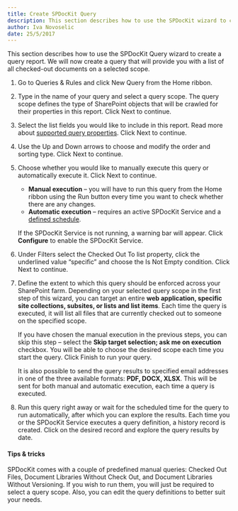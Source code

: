 ```yaml
---
title: Create SPDocKit Query 
description: This section describes how to use the SPDocKit wizard to create a query report.
author: Iva Novoselic  
date: 25/5/2017  
---
```


This section describes how to use the SPDocKit Query wizard to create a query report. We will now create a query that will provide you with a list of all checked-out documents on a selected scope.

1. Go to Queries & Rules and click New Query from the Home ribbon.


2. Type in the name of your query and select a query scope. The query scope defines the type of SharePoint objects that will be crawled for their properties in this report. Click Next to continue.

3. Select the list fields you would like to include in this report. Read more about [supported query properties](#internal/get-to-know-spdockit/queries-and-rules-screen). Click Next to continue.


4. Use the Up and Down arrows to choose and modify the order and sorting type. Click Next to continue.

5. Choose whether you would like to manually execute this query or automatically execute it. Click Next to continue.

   * __Manual execution__ – you will have to run this query from the Home ribbon using the Run button every time you want to check whether there are any changes.
   * __Automatic execution__ – requires an active SPDocKit Service and a [defined schedule](#internal/get-to-know-spdockit/queries-and-rules-screen).

   If the SPDocKit Service is not running, a warning bar will appear. Click __Configure__ to enable the SPDocKit Service.

6. Under Filters select the Checked Out To list property, click the underlined value “specific” and choose the Is Not Empty condition. Click Next to continue.


7. Define the extent to which this query should be enforced across your SharePoint farm. Depending on your selected query scope in the first step of this wizard, you can target an entire __web application, specific site collections, subsites, or lists and list items__. Each time the query is executed, it will list all files that are currently checked out to someone on the specified scope.

   If you have chosen the manual execution in the previous steps, you can skip this step – select the __Skip target selection; ask me on execution__ checkbox. You will be able to choose the desired scope each time you start the query. Click Finish to run your query.

   It is also possible to send the query results to specified email addresses in one of the three available formats: __PDF, DOCX, XLSX__. This will be sent for both manual and automatic execution, each time a query is executed.

8. Run this query right away or wait for the scheduled time for the query to run automatically, after which you can explore the results. Each time you or the SPDocKit Service executes a query definition, a history record is created. Click on the desired record and explore the query results by date.


#### Tips & tricks

SPDocKit comes with a couple of predefined manual queries: Checked Out Files, Document Libraries Without Check Out, and Document Libraries Without Versioning. If you wish to run them, you will just be required to select a query scope. Also, you can edit the query definitions to better suit your needs.